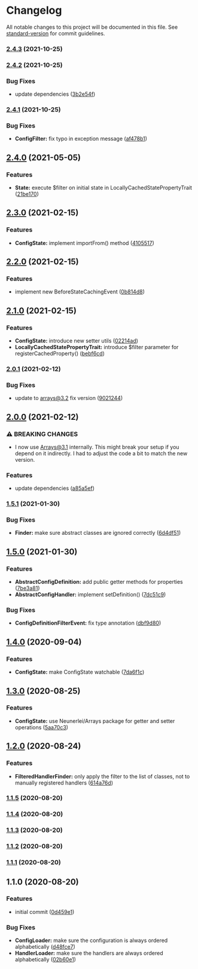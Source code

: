 # Changelog

All notable changes to this project will be documented in this file. See [standard-version](https://github.com/conventional-changelog/standard-version) for commit guidelines.

### [2.4.3](https://github.com/Neunerlei/configuration/compare/v2.4.2...v2.4.3) (2021-10-25)

### [2.4.2](https://github.com/Neunerlei/configuration/compare/v2.4.1...v2.4.2) (2021-10-25)


### Bug Fixes

* update dependencies ([3b2e54f](https://github.com/Neunerlei/configuration/commit/3b2e54ff768614fcea48ff4abf1620cb5c410dd5))

### [2.4.1](https://github.com/Neunerlei/configuration/compare/v2.4.0...v2.4.1) (2021-10-25)


### Bug Fixes

* **ConfigFilter:** fix typo in exception message ([af478b1](https://github.com/Neunerlei/configuration/commit/af478b18e6bd3ef932976013ec95684dd4cef04c))

## [2.4.0](https://github.com/Neunerlei/configuration/compare/v2.3.0...v2.4.0) (2021-05-05)


### Features

* **State:** execute $filter on initial state in LocallyCachedStatePropertyTrait ([21be170](https://github.com/Neunerlei/configuration/commit/21be170847fd82a851549880dcfced7e50d3fb6d))

## [2.3.0](https://github.com/Neunerlei/configuration/compare/v2.2.0...v2.3.0) (2021-02-15)


### Features

* **ConfigState:** implement importFrom() method ([4105517](https://github.com/Neunerlei/configuration/commit/41055171431bc9b457b5c8d26f57c7ae92df6156))

## [2.2.0](https://github.com/Neunerlei/configuration/compare/v2.1.0...v2.2.0) (2021-02-15)


### Features

* implement new BeforeStateCachingEvent ([0b814d8](https://github.com/Neunerlei/configuration/commit/0b814d8d996191d94f145036a0e1e962451a1087))

## [2.1.0](https://github.com/Neunerlei/configuration/compare/v2.0.1...v2.1.0) (2021-02-15)


### Features

* **ConfigState:** introduce new setter utils ([02214ad](https://github.com/Neunerlei/configuration/commit/02214adfd43f30a69a928a676be900579efe08a0))
* **LocallyCachedStatePropertyTrait:** introduce $filter parameter for registerCachedProperty() ([bebf6cd](https://github.com/Neunerlei/configuration/commit/bebf6cd51106d2ee2b9b0a0cf7aac06f0195cd83))

### [2.0.1](https://github.com/Neunerlei/configuration/compare/v2.0.0...v2.0.1) (2021-02-12)


### Bug Fixes

* update to arrays@3.2 fix version ([9021244](https://github.com/Neunerlei/configuration/commit/9021244f772afa7dbd11baa4e1606337dd08a63a))

## [2.0.0](https://github.com/Neunerlei/configuration/compare/v1.5.1...v2.0.0) (2021-02-12)


### ⚠ BREAKING CHANGES

* I now use Arrays@3.1 internally. This might break your
setup if you depend on it indirectly. I had to adjust the code a bit to
match the new version.

### Features

* update dependencies ([a85a5ef](https://github.com/Neunerlei/configuration/commit/a85a5eff40293bb5e7b66c50c015b410cd273920))

### [1.5.1](https://github.com/Neunerlei/configuration/compare/v1.5.0...v1.5.1) (2021-01-30)


### Bug Fixes

* **Finder:** make sure abstract classes are ignored correctly ([6d4df51](https://github.com/Neunerlei/configuration/commit/6d4df51b0f54fffe230da5047f62bba9ee9354d2))

## [1.5.0](https://github.com/Neunerlei/configuration/compare/v1.4.0...v1.5.0) (2021-01-30)


### Features

* **AbstractConfigDefinition:** add public getter methods for properties ([7be3a81](https://github.com/Neunerlei/configuration/commit/7be3a81c1bd2c8c85d78295252a588031073fd44))
* **AbstractConfigHandler:** implement setDefinition() ([7dc51c9](https://github.com/Neunerlei/configuration/commit/7dc51c963e116d13685cfdda05673bcbf6a81acd))


### Bug Fixes

* **ConfigDefinitionFilterEvent:** fix type annotation ([dbf9d80](https://github.com/Neunerlei/configuration/commit/dbf9d8056c4f9bbc9f6f9a194437417ec5f73aba))

## [1.4.0](https://github.com/Neunerlei/configuration/compare/v1.3.0...v1.4.0) (2020-09-04)


### Features

* **ConfigState:** make ConfigState watchable ([7da6f1c](https://github.com/Neunerlei/configuration/commit/7da6f1c24eecb388d96753718594771c467c39d8))

## [1.3.0](https://github.com/Neunerlei/configuration/compare/v1.2.0...v1.3.0) (2020-08-25)


### Features

* **ConfigState:** use Neunerlei/Arrays package for getter and setter operations ([5aa70c3](https://github.com/Neunerlei/configuration/commit/5aa70c3643698f93450980a0fda26b5c27efa030))

## [1.2.0](https://github.com/Neunerlei/configuration/compare/v1.1.5...v1.2.0) (2020-08-24)


### Features

* **FilteredHandlerFinder:** only apply the filter to the list of classes, not to manually registered handlers ([614a76d](https://github.com/Neunerlei/configuration/commit/614a76d81ba9d3b5f9d4fc1a7de086bab8cd0ef5))

### [1.1.5](https://github.com/Neunerlei/configuration/compare/v1.1.4...v1.1.5) (2020-08-20)

### [1.1.4](https://github.com/Neunerlei/configuration/compare/v1.1.3...v1.1.4) (2020-08-20)

### [1.1.3](https://github.com/Neunerlei/configuration/compare/v1.1.2...v1.1.3) (2020-08-20)

### [1.1.2](https://github.com/Neunerlei/configuration/compare/v1.1.1...v1.1.2) (2020-08-20)

### [1.1.1](https://github.com/Neunerlei/configuration/compare/v1.1.0...v1.1.1) (2020-08-20)

## 1.1.0 (2020-08-20)


### Features

* initial commit ([0d459e1](https://github.com/Neunerlei/configuration/commit/0d459e12d43e48a41435a727e0341d332f28c393))


### Bug Fixes

* **ConfigLoader:** make sure the configuration is always ordered alphabetically ([d48fce7](https://github.com/Neunerlei/configuration/commit/d48fce705fc094f743698d36c0c643b49ab16573))
* **HandlerLoader:** make sure the handlers are always ordered alphabetically ([02b60e1](https://github.com/Neunerlei/configuration/commit/02b60e1d175e9d1b2be6e2f05a5e17ede10e7723))
